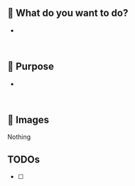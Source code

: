 ## 🥴 What do you want to do?
- 
<br>

## 🐌 Purpose
- 
<br>

## 🎩 Images
Nothing
<br>

## TODOs
- [ ] 
